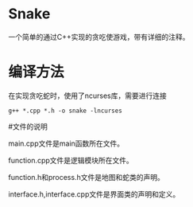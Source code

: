 # Snake
一个简单的通过C++实现的贪吃使游戏，带有详细的注释。

# 编译方法
在实现贪吃蛇时，使用了ncurses库，需要进行连接

``g++ *.cpp *.h -o snake -lncurses``

#文件的说明

main.cpp文件是main函数所在文件。

function.cpp文件是逻辑模块所在文件。

function.h和process.h文件是地图和蛇类的声明。

interface.h,interface.cpp文件是界面类的声明和定义。
